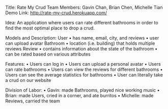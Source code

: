
Title: Rate My Crud
Team Members: Gavin Chan, Brian Chen, Michelle Tian
Demo Link: http://rate-my-crud.herokuapp.com/

Idea: An application where users can rate different bathrooms in order to find the most optimal place to drop a crud. 

Models and Description:
User
• has name, email, city, and reviews
• user can upload avatar
Bathroom
• location (i.e. building) that holds multiple reviews
Review
• contains information about the state of the bathroom
• can be rated based on various attributes

Features:
• Users can log in
• Users can upload a personal avatar
• Users can rate bathrooms
• Users can view the reviews for different bathrooms
• Users can see the average statistics for bathrooms
• User can literally take a crud on our website

Division of Labor:
• Gavin: made Bathrooms, played nice working music
• Brian: made Users, cried in a corner, and ate burritos
• Michelle: made Reviews, carried the team


